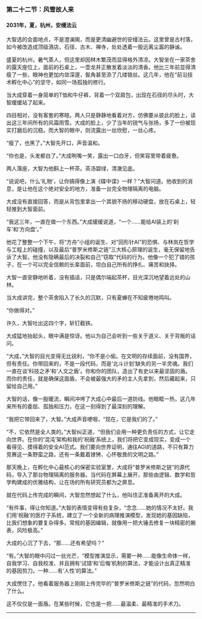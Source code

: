 ### **第二十二节：风雪故人来**

#### **2031年，夏，杭州，安缦法云**

大智选的会面地点，不是澄澜阁，而是更清幽避世的安缦法云。这里曾是古村落，如今被改造成顶级酒店，石径、古木、禅寺，处处透着一股远离尘嚣的静谧。

盛夏的杭州，暑气蒸人，但这里却因林木繁茂而显得格外清凉。大智坐在一家茶舍的露天座位上，面前的石桌上，一壶龙井正散发着淡淡的清香。他比三年前显得清瘦了一些，眼神也更加内敛深邃，鬓角甚至添了几缕银丝。这几年，他在“前沿技术孵化中心”的坚守，如同一场孤独的修行。

当大成穿着一身简单的T恤和牛仔裤，背着一个双肩包，出现在石径的尽头时，大智缓缓站了起来。

四目相对，没有客套的寒暄。两人只是静静地看着对方，仿佛要从彼此的脸上，读出这三年间所有的风霜雨雪。大成的脸上，少了当年的锐气与张扬，多了一份被现实打磨后的沉稳。而大智的眼中，则流露出一丝欣慰，一丝心疼。

“瘦了，也黑了。”大智先开口，声音温和。

“你也是，头发都白了。”大成咧嘴一笑，露出一口白牙，但笑容里带着疲惫。

两人落座，大智为他斟上一杯茶。茶汤碧绿，清澈见底。

“说说吧，什么‘礼物’，让你搞得像上演《碟中谍》一样？”大智问道。他收到的消息，是让他在这个绝对安全的地方，准备一台完全物理隔离的电脑。

大成没有直接回答，而是从背包里拿出一个其貌不扬的移动硬盘，放在石桌上，轻轻推到大智面前。

“我这三年，一直在做一个东西。”大成缓缓说道，“一个……能给AI装上的‘刹车’和‘方向盘’。”

他花了整整一个下午，将“方舟”小组的诞生、对“回形针AI”的恐惧、与林岚在哲学与工程上的碰撞，以及最后“普罗米修斯之链”三大核心原理的诞生，毫无保留地告诉了大智。他没有隐瞒最后的决裂和自己“窃取”代码的行为。他像一个犯了错的孩子，在一个可以完全信赖的长辈面前，坦白自己所有的挣扎、痛苦和抉择。

大智一直安静地听着，没有插话，只是偶尔端起茶杯，目光深沉地望着远处的山林。

当大成讲完，整个茶舍陷入了长久的沉默，只有夏蝉在不知疲倦地鸣叫。

“你做得对。”

许久，大智吐出这四个字，斩钉截铁。

大成猛地抬起头，眼中满是惊讶。他以为自己会听到一些关于道义、关于背叛的诘问。

“大成，”大智的目光变得无比锐利，“你不是小偷。在文明的存续面前，没有国界，但有责任。你带回来的，不是一段代码，而是‘北斗计划’缺失的另一半灵魂。我们一直在谈‘科技之矛’和‘人文之盾’。你和你的团队，造出了有史以来最坚固的盾。而你的责任，就是确保这面盾，不会被最强大的矛的主人先拿到，然后藏起来，只留给自己用。”

大智的话，像一股暖流，瞬间冲垮了大成心中最后一道防线。他眼眶一热，这几年来所有的委屈、孤独和压力，在这一刻得到了最深刻的理解。

“我把它带回来了，大智。”大成声音哽咽，“现在，它是我们的了。”

“不，它依然是全人类的。”大智纠正道，“但我们会用一种更负责任的方式，让它走向世界。在你的‘混沌’架构和我的‘祝融’系统上，我们将把它变成现实，变成一个看得见、摸得着的安全AI范式。我们要向世界证明，通往AGI的道路，不只有算力竞赛这一条野蛮之路，还有一条戴着镣铐、心怀敬畏的文明之路。”

那天晚上，在孵化中心最核心的保密实验室里，大成将“普罗米修斯之链”的源代码，导入了那台物理隔离的服务器。当代码在屏幕上展开，那些由逻辑、数学和哲学构建成的优雅结构，让在场的所有研究员都为之屏息。

就在代码上传完成的瞬间，大智忽然想起了什么，他叫住正准备离开的大成。

“有件事，得让你知道。”大智的表情变得有些复杂，“念念……她的情况不太好。我们用‘祝融’的医疗子系统，建立了一个全新的病理推演模型，发现她的基因缺陷，比我们想象的要复杂得多。常规的基因编辑，就像用一把大锤去修复一块精密的腕表，风险极高。”

大成的心沉了下去，“那……还有希望吗？”

“有。”大智的眼中闪过一丝光芒，“模型推演显示，需要一种……能像生命体一样，自我学习、自我校准、并且拥有‘试错’和‘后悔’机制的算法，才能设计出真正精准的基因剪刀。一种……有‘人性’的算法。”

大成愣住了。他看着服务器上刚刚上传完毕的“普罗米修斯之链”的代码，忽然明白了什么。

这不仅仅是一面盾。在某些时候，它也是一把……最温柔、最精准的手术刀。

---

###
